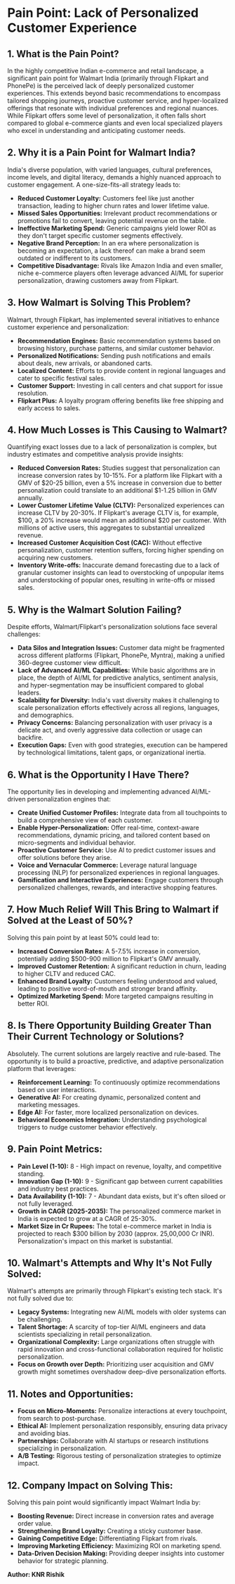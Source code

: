 # Pain Point: Lack of Personalized Customer Experience

## 1. What is the Pain Point?
In the highly competitive Indian e-commerce and retail landscape, a significant pain point for Walmart India (primarily through Flipkart and PhonePe) is the perceived lack of deeply personalized customer experiences. This extends beyond basic recommendations to encompass tailored shopping journeys, proactive customer service, and hyper-localized offerings that resonate with individual preferences and regional nuances. While Flipkart offers some level of personalization, it often falls short compared to global e-commerce giants and even local specialized players who excel in understanding and anticipating customer needs.

## 2. Why it is a Pain Point for Walmart India?
India's diverse population, with varied languages, cultural preferences, income levels, and digital literacy, demands a highly nuanced approach to customer engagement. A one-size-fits-all strategy leads to:
*   **Reduced Customer Loyalty:** Customers feel like just another transaction, leading to higher churn rates and lower lifetime value.
*   **Missed Sales Opportunities:** Irrelevant product recommendations or promotions fail to convert, leaving potential revenue on the table.
*   **Ineffective Marketing Spend:** Generic campaigns yield lower ROI as they don't target specific customer segments effectively.
*   **Negative Brand Perception:** In an era where personalization is becoming an expectation, a lack thereof can make a brand seem outdated or indifferent to its customers.
*   **Competitive Disadvantage:** Rivals like Amazon India and even smaller, niche e-commerce players often leverage advanced AI/ML for superior personalization, drawing customers away from Flipkart.

## 3. How Walmart is Solving This Problem?
Walmart, through Flipkart, has implemented several initiatives to enhance customer experience and personalization:
*   **Recommendation Engines:** Basic recommendation systems based on browsing history, purchase patterns, and similar customer behavior.
*   **Personalized Notifications:** Sending push notifications and emails about deals, new arrivals, or abandoned carts.
*   **Localized Content:** Efforts to provide content in regional languages and cater to specific festival sales.
*   **Customer Support:** Investing in call centers and chat support for issue resolution.
*   **Flipkart Plus:** A loyalty program offering benefits like free shipping and early access to sales.

## 4. How Much Losses is This Causing to Walmart?
Quantifying exact losses due to a lack of personalization is complex, but industry estimates and competitive analysis provide insights:
*   **Reduced Conversion Rates:** Studies suggest that personalization can increase conversion rates by 10-15%. For a platform like Flipkart with a GMV of $20-25 billion, even a 5% increase in conversion due to better personalization could translate to an additional $1-1.25 billion in GMV annually.
*   **Lower Customer Lifetime Value (CLTV):** Personalized experiences can increase CLTV by 20-30%. If Flipkart's average CLTV is, for example, $100, a 20% increase would mean an additional $20 per customer. With millions of active users, this aggregates to substantial unrealized revenue.
*   **Increased Customer Acquisition Cost (CAC):** Without effective personalization, customer retention suffers, forcing higher spending on acquiring new customers.
*   **Inventory Write-offs:** Inaccurate demand forecasting due to a lack of granular customer insights can lead to overstocking of unpopular items and understocking of popular ones, resulting in write-offs or missed sales.

## 5. Why is the Walmart Solution Failing?
Despite efforts, Walmart/Flipkart's personalization solutions face several challenges:
*   **Data Silos and Integration Issues:** Customer data might be fragmented across different platforms (Flipkart, PhonePe, Myntra), making a unified 360-degree customer view difficult.
*   **Lack of Advanced AI/ML Capabilities:** While basic algorithms are in place, the depth of AI/ML for predictive analytics, sentiment analysis, and hyper-segmentation may be insufficient compared to global leaders.
*   **Scalability for Diversity:** India's vast diversity makes it challenging to scale personalization efforts effectively across all regions, languages, and demographics.
*   **Privacy Concerns:** Balancing personalization with user privacy is a delicate act, and overly aggressive data collection or usage can backfire.
*   **Execution Gaps:** Even with good strategies, execution can be hampered by technological limitations, talent gaps, or organizational inertia.

## 6. What is the Opportunity I Have There?
The opportunity lies in developing and implementing advanced AI/ML-driven personalization engines that:
*   **Create Unified Customer Profiles:** Integrate data from all touchpoints to build a comprehensive view of each customer.
*   **Enable Hyper-Personalization:** Offer real-time, context-aware recommendations, dynamic pricing, and tailored content based on micro-segments and individual behavior.
*   **Proactive Customer Service:** Use AI to predict customer issues and offer solutions before they arise.
*   **Voice and Vernacular Commerce:** Leverage natural language processing (NLP) for personalized experiences in regional languages.
*   **Gamification and Interactive Experiences:** Engage customers through personalized challenges, rewards, and interactive shopping features.

## 7. How Much Relief Will This Bring to Walmart if Solved at the Least of 50%?
Solving this pain point by at least 50% could lead to:
*   **Increased Conversion Rates:** A 5-7.5% increase in conversion, potentially adding $500-900 million to Flipkart's GMV annually.
*   **Improved Customer Retention:** A significant reduction in churn, leading to higher CLTV and reduced CAC.
*   **Enhanced Brand Loyalty:** Customers feeling understood and valued, leading to positive word-of-mouth and stronger brand affinity.
*   **Optimized Marketing Spend:** More targeted campaigns resulting in better ROI.

## 8. Is There Opportunity Building Greater Than Their Current Technology or Solutions?
Absolutely. The current solutions are largely reactive and rule-based. The opportunity is to build a proactive, predictive, and adaptive personalization platform that leverages:
*   **Reinforcement Learning:** To continuously optimize recommendations based on user interactions.
*   **Generative AI:** For creating dynamic, personalized content and marketing messages.
*   **Edge AI:** For faster, more localized personalization on devices.
*   **Behavioral Economics Integration:** Understanding psychological triggers to nudge customer behavior effectively.

## 9. Pain Point Metrics:
*   **Pain Level (1-10):** 8 - High impact on revenue, loyalty, and competitive standing.
*   **Innovation Gap (1-10):** 9 - Significant gap between current capabilities and industry best practices.
*   **Data Availability (1-10):** 7 - Abundant data exists, but it's often siloed or not fully leveraged.
*   **Growth in CAGR (2025-2035):** The personalized commerce market in India is expected to grow at a CAGR of 25-30%.
*   **Market Size in Cr Rupees:** The total e-commerce market in India is projected to reach $300 billion by 2030 (approx. 25,00,000 Cr INR). Personalization's impact on this market is substantial.

## 10. Walmart's Attempts and Why It's Not Fully Solved:
Walmart's attempts are primarily through Flipkart's existing tech stack. It's not fully solved due to:
*   **Legacy Systems:** Integrating new AI/ML models with older systems can be challenging.
*   **Talent Shortage:** A scarcity of top-tier AI/ML engineers and data scientists specializing in retail personalization.
*   **Organizational Complexity:** Large organizations often struggle with rapid innovation and cross-functional collaboration required for holistic personalization.
*   **Focus on Growth over Depth:** Prioritizing user acquisition and GMV growth might sometimes overshadow deep-dive personalization efforts.

## 11. Notes and Opportunities:
*   **Focus on Micro-Moments:** Personalize interactions at every touchpoint, from search to post-purchase.
*   **Ethical AI:** Implement personalization responsibly, ensuring data privacy and avoiding bias.
*   **Partnerships:** Collaborate with AI startups or research institutions specializing in personalization.
*   **A/B Testing:** Rigorous testing of personalization strategies to optimize impact.

## 12. Company Impact on Solving This:
Solving this pain point would significantly impact Walmart India by:
*   **Boosting Revenue:** Direct increase in conversion rates and average order value.
*   **Strengthening Brand Loyalty:** Creating a sticky customer base.
*   **Gaining Competitive Edge:** Differentiating Flipkart from rivals.
*   **Improving Marketing Efficiency:** Maximizing ROI on marketing spend.
*   **Data-Driven Decision Making:** Providing deeper insights into customer behavior for strategic planning.

**Author: KNR Rishik**

